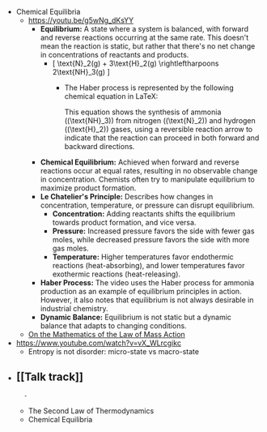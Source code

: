 - Chemical Equilibria
	- https://youtu.be/g5wNg_dKsYY
		- **Equilibrium:** A state where a system is balanced, with forward and reverse reactions occurring at the same rate. This doesn't mean the reaction is static, but rather that there's no net change in concentrations of reactants and products.
			- \[ \text{N}_2(g) + 3\text{H}_2(g) \rightleftharpoons 2\text{NH}_3(g) \]
				- The Haber process is represented by the following chemical equation in LaTeX:
				  
				  
				  This equation shows the synthesis of ammonia (\(\text{NH}_3\)) from nitrogen (\(\text{N}_2\)) and hydrogen (\(\text{H}_2\)) gases, using a reversible reaction arrow to indicate that the reaction can proceed in both forward and backward directions.
		- **Chemical Equilibrium:** Achieved when forward and reverse reactions occur at equal rates, resulting in no observable change in concentration. Chemists often try to manipulate equilibrium to maximize product formation.
		- **Le Chatelier's Principle:** Describes how changes in concentration, temperature, or pressure can disrupt equilibrium.
			- **Concentration:** Adding reactants shifts the equilibrium towards product formation, and vice versa.
			- **Pressure:** Increased pressure favors the side with fewer gas moles, while decreased pressure favors the side with more gas moles.
			- **Temperature:** Higher temperatures favor endothermic reactions (heat-absorbing), and lower temperatures favor exothermic reactions (heat-releasing).
		- **Haber Process:**  The video uses the Haber process for ammonia production as an example of equilibrium principles in action. However, it also notes that equilibrium is not always desirable in industrial chemistry.
		- **Dynamic Balance:** Equilibrium is not static but a dynamic balance that adapts to changing conditions.
	- [On the Mathematics of the Law of Mass Action](https://arxiv.org/abs/0810.1108)
- https://www.youtube.com/watch?v=vX_WLrcgikc
	- Entropy is not disorder: micro-state vs macro-state
- [[Talk track]]
	-
		-
	- The Second Law of Thermodynamics
	- Chemical Equilibria